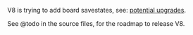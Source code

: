 V8 is trying to add board savestates, see: [potential upgrades](https://github.com/adrienduque/IQ_circuit_solver/tree/V8_dev/potential_upgrades#board-savestates-between-combinations).

See @todo in the source files, for the roadmap to release V8.
